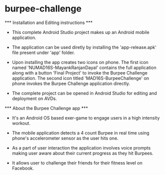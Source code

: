 # burpee-challenge

*** Installation and Editing instructions ***

* This complete Android Studio project makes up an Android mobile application.

* The application can be used diretly by installing the 'app-release.apk' file present under 'app' folder.

* Upon installing the app creates two icons on phone. The first icon named 'NUMAD16S-MayankRanjanDayal' contains the full application 
  along with a button 'Final Project' to invoke the Burpee Challenge application.
  The second icon titled 'MAD16S-BurpeeChallenge' on phone invokes the Burpee Challenge application directly. 

* The complete project can be opened in Android Studio for editing and deployment on AVDs.

*** About the Burpee Challenge app ***

* It's an Android OS based exer-game to engage users in a high intensity workout.

* The mobile application detects a 4 count Burpee in real time using phone's accelerometer sensor as the user hits one.

* As a part of user interaction the application involves voice prompts making user aware about their current progress as 
  they hit Burpees.
  
* It allows user to challenge their friends for their fitness level on Facebook.


